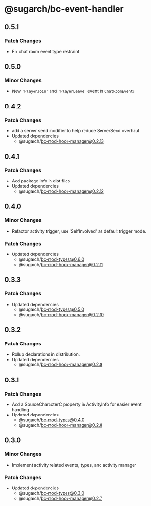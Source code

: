 # @sugarch/bc-event-handler

## 0.5.1

### Patch Changes

-   Fix chat room event type restraint

## 0.5.0

### Minor Changes

-   New `'PlayerJoin'` and `'PlayerLeave'` event in `ChatRoomEvents`

## 0.4.2

### Patch Changes

-   add a server send modifier to help reduce ServerSend overhaul
-   Updated dependencies
    -   @sugarch/bc-mod-hook-manager@0.2.13

## 0.4.1

### Patch Changes

-   Add package info in dist files
-   Updated dependencies
    -   @sugarch/bc-mod-hook-manager@0.2.12

## 0.4.0

### Minor Changes

-   Refactor activity trigger, use 'SelfInvolved' as default trigger mode.

### Patch Changes

-   Updated dependencies
    -   @sugarch/bc-mod-types@0.6.0
    -   @sugarch/bc-mod-hook-manager@0.2.11

## 0.3.3

### Patch Changes

-   Updated dependencies
    -   @sugarch/bc-mod-types@0.5.0
    -   @sugarch/bc-mod-hook-manager@0.2.10

## 0.3.2

### Patch Changes

-   Rollup declarations in distribution.
-   Updated dependencies
    -   @sugarch/bc-mod-hook-manager@0.2.9

## 0.3.1

### Patch Changes

-   Add a SourceCharacterC property in ActivityInfo for easier event handling
-   Updated dependencies
    -   @sugarch/bc-mod-types@0.4.0
    -   @sugarch/bc-mod-hook-manager@0.2.8

## 0.3.0

### Minor Changes

-   Implement activity related events, types, and activity manager

### Patch Changes

-   Updated dependencies
    -   @sugarch/bc-mod-types@0.3.0
    -   @sugarch/bc-mod-hook-manager@0.2.7
